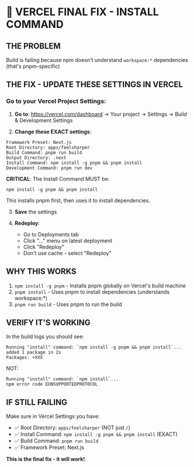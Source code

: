 # 🚨 VERCEL FINAL FIX - INSTALL COMMAND

## THE PROBLEM
Build is failing because npm doesn't understand `workspace:*` dependencies (that's pnpm-specific)

## THE FIX - UPDATE THESE SETTINGS IN VERCEL

### Go to your Vercel Project Settings:

1. **Go to**: https://vercel.com/dashboard → Your project → Settings → Build & Development Settings

2. **Change these EXACT settings**:

```
Framework Preset: Next.js
Root Directory: apps/feelsharper
Build Command: pnpm run build
Output Directory: .next
Install Command: npm install -g pnpm && pnpm install
Development Command: pnpm run dev
```

**CRITICAL**: The Install Command MUST be:
```
npm install -g pnpm && pnpm install
```

This installs pnpm first, then uses it to install dependencies.

3. **Save** the settings

4. **Redeploy**:
   - Go to Deployments tab
   - Click "..." menu on latest deployment
   - Click "Redeploy"
   - Don't use cache - select "Redeploy"

## WHY THIS WORKS

1. `npm install -g pnpm` - Installs pnpm globally on Vercel's build machine
2. `pnpm install` - Uses pnpm to install dependencies (understands workspace:*)
3. `pnpm run build` - Uses pnpm to run the build

## VERIFY IT'S WORKING

In the build logs you should see:
```
Running "install" command: `npm install -g pnpm && pnpm install`...
added 1 package in 2s
Packages: +XXX
```

NOT:
```
Running "install" command: `npm install`...
npm error code EUNSUPPORTEDPROTOCOL
```

## IF STILL FAILING

Make sure in Vercel Settings you have:
- ✅ Root Directory: `apps/feelsharper` (NOT just `/`)
- ✅ Install Command: `npm install -g pnpm && pnpm install` (EXACT)
- ✅ Build Command: `pnpm run build`
- ✅ Framework Preset: Next.js

**This is the final fix - it will work!**